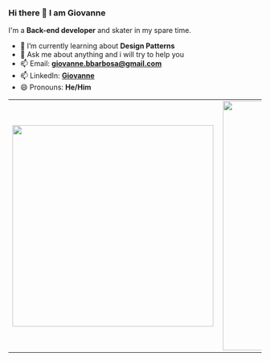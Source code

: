 ### Hi there 👋 I am Giovanne


I'm a **Back-end developer** and skater in my spare time.

- 🌱 I’m currently learning about **Design Patterns**
- 💬 Ask me about anything and i will try to help you
- 📫 Email: [**giovanne.bbarbosa@gmail.com**](mailto:giovanne.bbarbosa@gmail.com)
- 📫 LinkedIn: [**Giovanne**](https://www.linkedin.com/in/giovannebbarbosa)
- 😄 Pronouns: **He/Him**
<center>
<table>
    <tr>
        <td><img width="400px" align="left" src="https://github-readme-stats.vercel.app/api/top-langs/?username=g-barbosa&hide=html&layout=compact&theme=buefy" /></td>
        <td><img width="495px" align="left" src="https://github-readme-stats.vercel.app/api?username=g-barbosa&theme=buefy"/></td>
    </tr>   
</table>
</center> 
